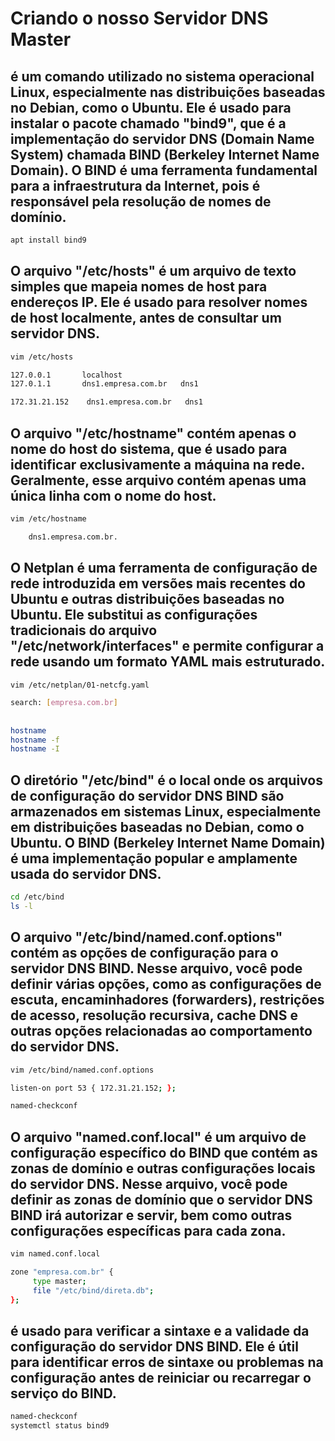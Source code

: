 # Criando o nosso Servidor DNS Master

##  é um comando utilizado no sistema operacional Linux, especialmente nas distribuições baseadas no Debian, como o Ubuntu. Ele é usado para instalar o pacote chamado "bind9", que é a implementação do servidor DNS (Domain Name System) chamada BIND (Berkeley Internet Name Domain). O BIND é uma ferramenta fundamental para a infraestrutura da Internet, pois é responsável pela resolução de nomes de domínio.
```sh
apt install bind9
```

## O arquivo "/etc/hosts" é um arquivo de texto simples que mapeia nomes de host para endereços IP. Ele é usado para resolver nomes de host localmente, antes de consultar um servidor DNS. 
```sh
vim /etc/hosts

127.0.0.1       localhost
127.0.1.1       dns1.empresa.com.br   dns1

172.31.21.152    dns1.empresa.com.br   dns1
```

## O arquivo "/etc/hostname" contém apenas o nome do host do sistema, que é usado para identificar exclusivamente a máquina na rede. Geralmente, esse arquivo contém apenas uma única linha com o nome do host.
```sh
vim /etc/hostname

	dns1.empresa.com.br.
```

## O Netplan é uma ferramenta de configuração de rede introduzida em versões mais recentes do Ubuntu e outras distribuições baseadas no Ubuntu. Ele substitui as configurações tradicionais do arquivo "/etc/network/interfaces" e permite configurar a rede usando um formato YAML mais estruturado.
```sh
vim /etc/netplan/01-netcfg.yaml

search: [empresa.com.br]
```

##
```sh
hostname
hostname -f
hostname -I
```

## O diretório "/etc/bind" é o local onde os arquivos de configuração do servidor DNS BIND são armazenados em sistemas Linux, especialmente em distribuições baseadas no Debian, como o Ubuntu. O BIND (Berkeley Internet Name Domain) é uma implementação popular e amplamente usada do servidor DNS.
```sh
cd /etc/bind
ls -l
```

## O arquivo "/etc/bind/named.conf.options" contém as opções de configuração para o servidor DNS BIND. Nesse arquivo, você pode definir várias opções, como as configurações de escuta, encaminhadores (forwarders), restrições de acesso, resolução recursiva, cache DNS e outras opções relacionadas ao comportamento do servidor DNS.
```sh
vim /etc/bind/named.conf.options

listen-on port 53 { 172.31.21.152; };

named-checkconf
```

## O arquivo "named.conf.local" é um arquivo de configuração específico do BIND que contém as zonas de domínio e outras configurações locais do servidor DNS. Nesse arquivo, você pode definir as zonas de domínio que o servidor DNS BIND irá autorizar e servir, bem como outras configurações específicas para cada zona.
```sh
vim named.conf.local

zone "empresa.com.br" {
     type master;
     file "/etc/bind/direta.db";
};
```

## é usado para verificar a sintaxe e a validade da configuração do servidor DNS BIND. Ele é útil para identificar erros de sintaxe ou problemas na configuração antes de reiniciar ou recarregar o serviço do BIND.
```sh
named-checkconf
systemctl status bind9
```







